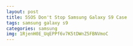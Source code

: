 ```yaml
---
layout: post
title: 5SOS Don't Stop Samsung Galaxy S9 Case
tags: samsung galaxy s9
categories: samsung
img: 1RjenH0E_UqEPPf6v7K5tDWnZ5FBNVmoC
---
```

